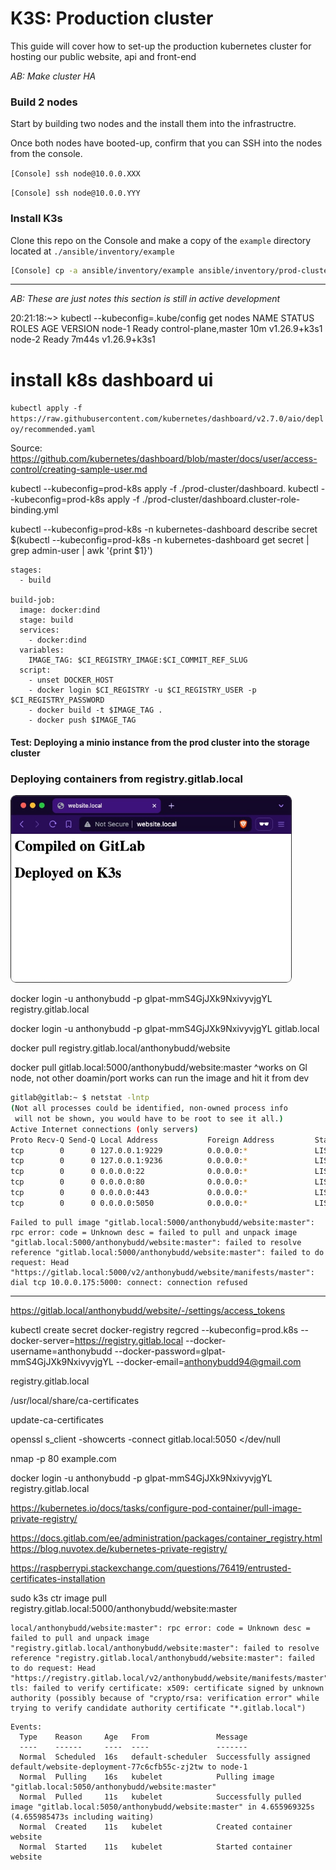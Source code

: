 # K3S: Production cluster

This guide will cover how to set-up the production kubernetes cluster for hosting our public website, api and front-end

_AB: Make cluster HA_

### Build 2 nodes
Start by building two nodes and the install them into the infrastructre.

Once both nodes have booted-up, confirm that you can SSH into the nodes from the console.

```[Console] ssh node@10.0.0.XXX```

```[Console] ssh node@10.0.0.YYY```


### Install K3s
Clone this repo on the Console and make a copy of the `example` directory located at `./ansible/inventory/example`

```sh
[Console] cp -a ansible/inventory/example ansible/inventory/prod-cluster
```




---


_AB: These are just notes this section is still in active development_


20:21:18:~> kubectl --kubeconfig=.kube/config get nodes 
NAME     STATUS   ROLES                  AGE     VERSION
node-1   Ready    control-plane,master   10m     v1.26.9+k3s1
node-2   Ready    <none>                 7m44s   v1.26.9+k3s1

# install k8s dashboard ui
`kubectl apply -f https://raw.githubusercontent.com/kubernetes/dashboard/v2.7.0/aio/deploy/recommended.yaml`

Source: https://github.com/kubernetes/dashboard/blob/master/docs/user/access-control/creating-sample-user.md

kubectl --kubeconfig=prod-k8s apply -f ./prod-cluster/dashboard.
kubectl --kubeconfig=prod-k8s apply -f ./prod-cluster/dashboard.cluster-role-binding.yml

kubectl --kubeconfig=prod-k8s -n kubernetes-dashboard describe secret $(kubectl --kubeconfig=prod-k8s -n kubernetes-dashboard get secret | grep admin-user | awk '{print $1}')

```
stages:
  - build

build-job:
  image: docker:dind
  stage: build
  services:
    - docker:dind
  variables:
    IMAGE_TAG: $CI_REGISTRY_IMAGE:$CI_COMMIT_REF_SLUG
  script:
    - unset DOCKER_HOST
    - docker login $CI_REGISTRY -u $CI_REGISTRY_USER -p $CI_REGISTRY_PASSWORD
    - docker build -t $IMAGE_TAG .
    - docker push $IMAGE_TAG
```



#### Test: Deploying a minio instance from the prod cluster into the storage cluster


### Deploying containers from registry.gitlab.local

<img height="300" src="https://raw.githubusercontent.com/anthonybudd/s3-from-scratch/master/_img/test-deployment.jpg?f=1">

docker login -u anthonybudd -p glpat-mmS4GjJXk9NxivyvjgYL registry.gitlab.local

docker login -u anthonybudd -p glpat-mmS4GjJXk9NxivyvjgYL gitlab.local

docker pull registry.gitlab.local/anthonybudd/website

docker pull gitlab.local:5000/anthonybudd/website:master
^works on Gl node, not other doamin/port works
can run the image and hit it from dev

```sh
gitlab@gitlab:~ $ netstat -lntp
(Not all processes could be identified, non-owned process info
 will not be shown, you would have to be root to see it all.)
Active Internet connections (only servers)
Proto Recv-Q Send-Q Local Address           Foreign Address         State       PID/Program name    
tcp        0      0 127.0.0.1:9229          0.0.0.0:*               LISTEN      -                   
tcp        0      0 127.0.0.1:9236          0.0.0.0:*               LISTEN      -                   
tcp        0      0 0.0.0.0:22              0.0.0.0:*               LISTEN      -                   
tcp        0      0 0.0.0.0:80              0.0.0.0:*               LISTEN      -                   
tcp        0      0 0.0.0.0:443             0.0.0.0:*               LISTEN      -                   
tcp        0      0 0.0.0.0:5050            0.0.0.0:*               LISTEN      -   
```


```
Failed to pull image "gitlab.local:5000/anthonybudd/website:master": rpc error: code = Unknown desc = failed to pull and unpack image "gitlab.local:5000/anthonybudd/website:master": failed to resolve reference "gitlab.local:5000/anthonybudd/website:master": failed to do request: Head "https://gitlab.local:5000/v2/anthonybudd/website/manifests/master": dial tcp 10.0.0.175:5000: connect: connection refused
```

---

https://gitlab.local/anthonybudd/website/-/settings/access_tokens


kubectl create secret docker-registry regcred --kubeconfig=prod.k8s --docker-server=https://registry.gitlab.local --docker-username=anthonybudd --docker-password=glpat-mmS4GjJXk9NxivyvjgYL --docker-email=anthonybudd94@gmail.com


registry.gitlab.local

/usr/local/share/ca-certificates

update-ca-certificates

openssl s_client -showcerts -connect gitlab.local:5050 </dev/null

nmap -p 80 example.com

docker login -u anthonybudd -p glpat-mmS4GjJXk9NxivyvjgYL registry.gitlab.local

https://kubernetes.io/docs/tasks/configure-pod-container/pull-image-private-registry/

https://docs.gitlab.com/ee/administration/packages/container_registry.html
https://blog.nuvotex.de/kubernetes-private-registry/

https://raspberrypi.stackexchange.com/questions/76419/entrusted-certificates-installation


sudo k3s ctr image pull registry.gitlab.local:5000/anthonybudd/website:master


```
local/anthonybudd/website:master": rpc error: code = Unknown desc = failed to pull and unpack image "registry.gitlab.local/anthonybudd/website:master": failed to resolve reference "registry.gitlab.local/anthonybudd/website:master": failed to do request: Head "https://registry.gitlab.local/v2/anthonybudd/website/manifests/master": tls: failed to verify certificate: x509: certificate signed by unknown authority (possibly because of "crypto/rsa: verification error" while trying to verify candidate authority certificate "*.gitlab.local")
```

```
Events:
  Type    Reason     Age   From               Message
  ----    ------     ----  ----               -------
  Normal  Scheduled  16s   default-scheduler  Successfully assigned default/website-deployment-77c6cfb55c-zj2tw to node-1
  Normal  Pulling    16s   kubelet            Pulling image "gitlab.local:5050/anthonybudd/website:master"
  Normal  Pulled     11s   kubelet            Successfully pulled image "gitlab.local:5050/anthonybudd/website:master" in 4.655969325s (4.655985473s including waiting)
  Normal  Created    11s   kubelet            Created container website
  Normal  Started    11s   kubelet            Started container website
```
